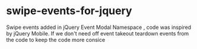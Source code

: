 swipe-events-for-jquery
=======================

Swipe events added in jQuery Event Modal Namespace , code was inspired by jQuery Mobile. If we don't need off event takeout teardown events from the code to keep the code more consice
